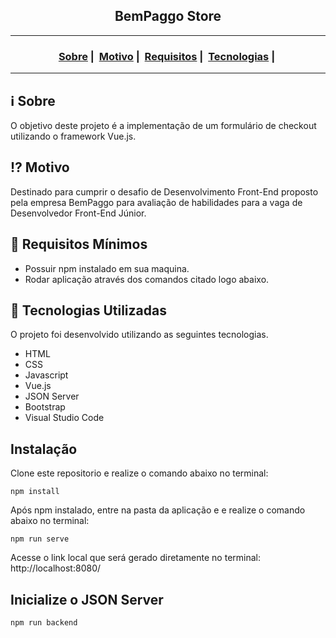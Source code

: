 <h2 align="center">BemPaggo Store</h2>

___

<h3 align="center">
  <a href="#information_source-sobre">Sobre</a>&nbsp;|&nbsp;
  <a href="#interrobang-motivo">Motivo</a>&nbsp;|&nbsp;
  <a href="#seedling-requisitos-mínimos">Requisitos</a>&nbsp;|&nbsp;
  <a href="#rocket-tecnologias-utilizadas">Tecnologias</a>&nbsp;|&nbsp;
</h3>

___

## :information_source: Sobre

O objetivo deste projeto é a implementação de um formulário de checkout utilizando o framework Vue.js.

## :interrobang: Motivo

Destinado para cumprir o desafio de Desenvolvimento Front-End proposto pela empresa BemPaggo para avaliação de habilidades para a vaga de Desenvolvedor Front-End Júnior.

## :seedling: Requisitos Mínimos

- Possuir npm instalado em sua maquina.
- Rodar aplicação através dos comandos citado logo abaixo.

## :rocket: Tecnologias Utilizadas 

O projeto foi desenvolvido utilizando as seguintes tecnologias.

- HTML
- CSS
- Javascript
- Vue.js
- JSON Server
- Bootstrap
- Visual Studio Code
## Instalação 

Clone este repositorio e realize o comando abaixo no terminal:

```
npm install
```

Após npm instalado, entre na pasta da aplicação e e realize o comando abaixo no terminal:

```
npm run serve
```

Acesse o link local que será gerado diretamente no terminal: http://localhost:8080/

## Inicialize o JSON Server

```
npm run backend
```
